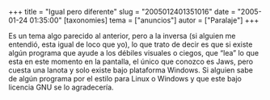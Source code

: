 +++
title = "Igual pero diferente"
slug = "2005012401351016"
date = "2005-01-24 01:35:00"
[taxonomies]
tema = ["anuncios"]
autor = ["Paralaje"]
+++

Es un tema algo parecido al anterior, pero a la inversa (si alguien me
entendió, esta igual de loco que yo), lo que trato de decir es que si
existe algún programa que ayude a los débiles visuales o ciegos, que
“lea” lo que esta en este momento en la pantalla, el único que conozco
es Jaws, pero cuesta una lanota y solo existe bajo plataforma Windows.
Si alguien sabe de algún programa por el estilo para Linux o Windows y
que este bajo licencia GNU se lo agradecería.


